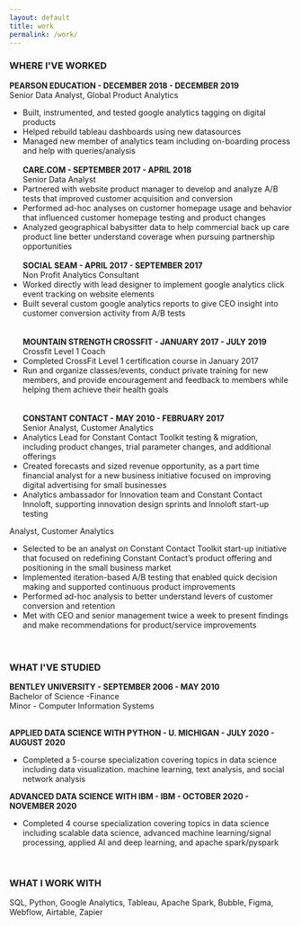 ```yaml
---
layout: default
title: work
permalink: /work/
---
```

### WHERE I'VE WORKED

**PEARSON EDUCATION - DECEMBER 2018 - DECEMBER 2019**<br>
Senior Data Analyst, Global Product Analytics<br>
- Built, instrumented, and tested google analytics tagging on digital products
- Helped rebuild tableau dashboards using new datasources
- Managed new member of analytics team including on-boarding process and help with queries/analysis‍
‍<br><br>
**CARE.COM - SEPTEMBER 2017 - APRIL 2018**<br>
Senior Data Analyst<br>
- Partnered with website product manager to develop and analyze A/B tests that improved customer acquisition and conversion
- Performed ad-hoc analyses on customer homepage usage and behavior that influenced customer homepage testing and product changes
- Analyzed geographical babysitter data to help commercial back up care product line better understand coverage when pursuing partnership opportunities‍
‍<br>
‍<br>
**SOCIAL SEAM - APRIL 2017 - SEPTEMBER 2017**<br>
Non Profit Analytics Consultant<br>
- Worked directly with lead designer to implement google analytics click event tracking on website elements
- Built several custom google analytics reports to give CEO insight into customer conversion activity from A/B tests‍<br>
‍‍<br>
‍<br>
**MOUNTAIN STRENGTH CROSSFIT - JANUARY 2017 - JULY 2019**<br>
Crossfit Level 1 Coach
- Completed CrossFit Level 1 certification course in January 2017
- Run and organize classes/events, conduct private training for new members, and provide encouragement and feedback to members while helping them achieve their health goals‍<br>
‍‍<br>
‍<br>
**CONSTANT CONTACT - MAY 2010 - FEBRUARY 2017**<br>
Senior Analyst, Customer Analytics
- Analytics Lead for Constant Contact Toolkit testing & migration, including product changes, trial parameter changes, and additional offerings
- Created forecasts and sized revenue opportunity, as a part time financial analyst for a new business initiative focused on improving digital advertising for small businesses
- Analytics ambassador for Innovation team and Constant Contact Innoloft, supporting innovation design sprints and Innoloft start-up testing

Analyst, Customer Analytics
- Selected to be an analyst on Constant Contact Toolkit start-up initiative that focused on redefining Constant Contact’s product offering and positioning in the small business market
- Implemented iteration-based A/B testing that enabled quick decision making and supported continuous product improvements
- Performed ad-hoc analysis to better understand levers of customer conversion and retention
- Met with CEO and senior management twice a week to present findings and make recommendations for product/service improvements‍<br>
‍‍<br>‍
‍‍<br>
### WHAT I'VE STUDIED

**BENTLEY UNIVERSITY - SEPTEMBER 2006 - MAY 2010**<br>
Bachelor of Science -Finance<br>
Minor - Computer Information Systems<br>
‍

**APPLIED DATA SCIENCE WITH PYTHON - U. MICHIGAN - JULY 2020 - AUGUST 2020**<br>
- Completed a 5-course specialization covering topics in data science including data visualization. machine learning, text analysis, and social network analysis

**ADVANCED DATA SCIENCE WITH IBM - IBM - OCTOBER 2020 - NOVEMBER 2020**<br>
- Completed 4 course specialization covering topics in data science including scalable data science, advanced machine learning/signal processing, applied AI and deep learning, and apache spark/pyspark

‍
### WHAT I WORK WITH

SQL, Python, Google Analytics, Tableau, Apache Spark, Bubble, Figma, Webflow, Airtable, Zapier

